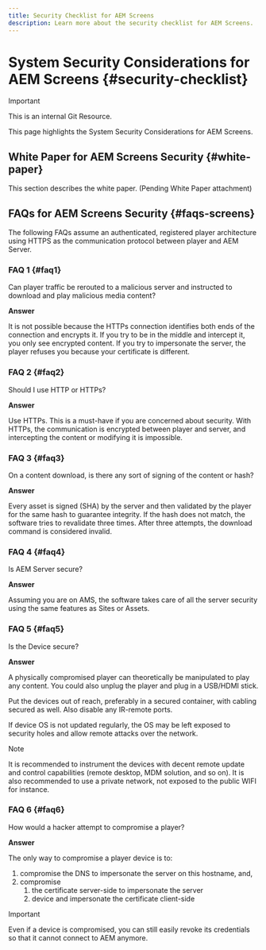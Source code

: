 ```yaml
---
title: Security Checklist for AEM Screens
description: Learn more about the security checklist for AEM Screens.
---
```


# System Security Considerations for AEM Screens {#security-checklist}

>[!IMPORTANT]
>This is an internal Git Resource.

This page highlights the System Security Considerations for AEM Screens.


## White Paper for AEM Screens Security {#white-paper}

This section describes the white paper. (Pending White Paper attachment)


## FAQs for AEM Screens Security {#faqs-screens}

The following FAQs assume an authenticated, registered player architecture using HTTPS as the communication protocol between player and AEM Server.

### FAQ 1 {#faq1}

Can player traffic be rerouted to a malicious server and instructed to download and play malicious media content?

**Answer**

It is not possible because the HTTPs connection identifies both ends of the connection and encrypts it. If you try to be in the middle and intercept it, you only see encrypted content. If you try to impersonate the server, the player refuses you because your certificate is different.

  
### FAQ 2 {#faq2}

Should I use HTTP or HTTPs?

**Answer**

Use HTTPs. This is a must-have if you are concerned about security. With HTTPs, the communication is encrypted between player and server, and intercepting the content or modifying it is impossible.


### FAQ 3 {#faq3}

On a content download, is there any sort of signing of the content or hash?

**Answer**

Every asset is signed (SHA) by the server and then validated by the player for the same hash to guarantee integrity.
If the hash does not match, the software tries to revalidate three times. After three attempts, the download command is considered invalid.


### FAQ 4 {#faq4}

Is AEM Server secure?

**Answer**

Assuming you are on AMS, the software takes care of all the server security using the same features as Sites or Assets.


### FAQ 5 {#faq5}

Is the Device secure?

**Answer**

A physically compromised player can theoretically be manipulated to play any content. You could also unplug the player and plug in a USB/HDMI stick.

Put the devices out of reach, preferably in a secured container, with cabling secured as well. Also disable any IR-remote ports.

If device OS is not updated regularly, the OS may be left exposed to security holes and allow remote attacks over the network.

>[!NOTE]
>
>It is recommended to instrument the devices with decent remote update and control capabilities (remote desktop, MDM solution, and so on). It is also recommended to use a private network, not exposed to the public WIFI for instance.

  
### FAQ 6 {#faq6}

How would a hacker attempt to compromise a player?

**Answer**

The only way to compromise a player device is to:

1. compromise the DNS to impersonate the server on this hostname, and, 
1. compromise 
   1. the certificate server-side to impersonate the server 
   1. device and impersonate the certificate client-side

>[!IMPORTANT]
>Even if a device is compromised, you can still easily revoke its credentials so that it cannot connect to AEM anymore.





